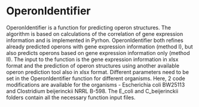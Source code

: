 # OperonIdentifier
OperonIdentifier is a function for predicting operon structures. The algorithm is based on calculations of the correlation of gene expression information and is implemented in Pyrhon.
OperonIdentifier both refines already predicted operons with gene expression information (method I), but also predicts operons based on gene expression information only (method II). The input to the function is the gene expression information in xlsx format and the prediction of operon structures using another available operon prediction tool also in xlsx format.
Different parameters need to be set in the OperonIdentifier function for different organisms. Here, 2 code modifications are available for the organisms - Escherichia coli BW25113 and Clostridium beijerinckii NRRL B-598. The E_coli and C_beijerinckii folders contain all the necessary function input files. 
